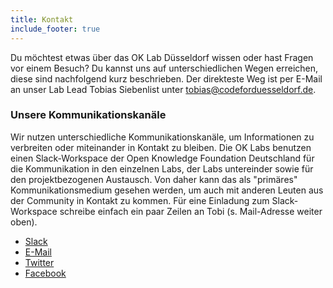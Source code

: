 ```yaml
---
title: Kontakt
include_footer: true
---
```


Du möchtest etwas über das OK Lab Düsseldorf wissen oder hast Fragen vor einem Besuch?
Du kannst uns auf unterschiedlichen Wegen erreichen, diese sind nachfolgend kurz beschrieben.
Der direkteste Weg ist per E-Mail an unser Lab Lead Tobias Siebenlist unter <a href="mailto:tobias@codeforduesseldorf.de">tobias@codeforduesseldorf.de</a>.

### Unsere Kommunikationskanäle

Wir nutzen unterschiedliche Kommunikationskanäle, um Informationen zu verbreiten oder miteinander in Kontakt zu bleiben.
Die OK Labs benutzen einen Slack-Workspace der Open Knowledge Foundation Deutschland für die Kommunikation in den einzelnen Labs, der Labs untereinder sowie für den projektbezogenen Austausch. Von daher kann das als "primäres" Kommunikationsmedium gesehen werden, um auch mit anderen Leuten aus der Community in Kontakt zu kommen. Für eine Einladung zum Slack-Workspace schreibe einfach ein paar Zeilen an Tobi (s. Mail-Adresse weiter oben).

* <a href="https://openknowledgegermany.slack.com" target="_blank">Slack</a>
* <a href="mailto:info@codeforduesseldorf.de">E-Mail</a>
* <a href="https://twitter.com/codefordus" target="_blank">Twitter</a>
* <a href="https://facebook.com/codefordus" target="_blank">Facebook</a>
